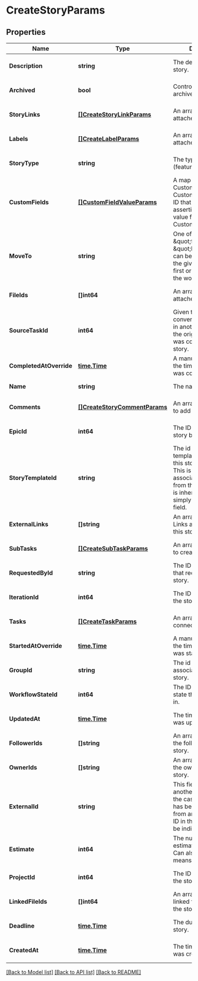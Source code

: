 # CreateStoryParams

## Properties
Name | Type | Description | Notes
------------ | ------------- | ------------- | -------------
**Description** | **string** | The description of the story. | [optional] [default to null]
**Archived** | **bool** | Controls the story&#x27;s archived state. | [optional] [default to null]
**StoryLinks** | [**[]CreateStoryLinkParams**](CreateStoryLinkParams.md) | An array of story links attached to the story. | [optional] [default to null]
**Labels** | [**[]CreateLabelParams**](CreateLabelParams.md) | An array of labels attached to the story. | [optional] [default to null]
**StoryType** | **string** | The type of story (feature, bug, chore). | [optional] [default to null]
**CustomFields** | [**[]CustomFieldValueParams**](CustomFieldValueParams.md) | A map specifying a CustomField ID and CustomFieldEnumValue ID that represents an assertion of some value for a CustomField. | [optional] [default to null]
**MoveTo** | **string** | One of \&quot;first\&quot; or \&quot;last\&quot;. This can be used to move the given story to the first or last position in the workflow state. | [optional] [default to null]
**FileIds** | **[]int64** | An array of IDs of files attached to the story. | [optional] [default to null]
**SourceTaskId** | **int64** | Given this story was converted from a task in another story, this is the original task ID that was converted to this story. | [optional] [default to null]
**CompletedAtOverride** | [**time.Time**](time.Time.md) | A manual override for the time/date the Story was completed. | [optional] [default to null]
**Name** | **string** | The name of the story. | [default to null]
**Comments** | [**[]CreateStoryCommentParams**](CreateStoryCommentParams.md) | An array of comments to add to the story. | [optional] [default to null]
**EpicId** | **int64** | The ID of the epic the story belongs to. | [optional] [default to null]
**StoryTemplateId** | **string** | The id of the story template used to create this story, if applicable. This is just an association; no content from the story template is inherited by the story simply by setting this field. | [optional] [default to null]
**ExternalLinks** | **[]string** | An array of External Links associated with this story. | [optional] [default to null]
**SubTasks** | [**[]CreateSubTaskParams**](CreateSubTaskParams.md) | An array of sub tasks to create. | [optional] [default to null]
**RequestedById** | **string** | The ID of the member that requested the story. | [optional] [default to null]
**IterationId** | **int64** | The ID of the iteration the story belongs to. | [optional] [default to null]
**Tasks** | [**[]CreateTaskParams**](CreateTaskParams.md) | An array of tasks connected to the story. | [optional] [default to null]
**StartedAtOverride** | [**time.Time**](time.Time.md) | A manual override for the time/date the Story was started. | [optional] [default to null]
**GroupId** | **string** | The id of the group to associate with this story. | [optional] [default to null]
**WorkflowStateId** | **int64** | The ID of the workflow state the story will be in. | [optional] [default to null]
**UpdatedAt** | [**time.Time**](time.Time.md) | The time/date the Story was updated. | [optional] [default to null]
**FollowerIds** | **[]string** | An array of UUIDs of the followers of this story. | [optional] [default to null]
**OwnerIds** | **[]string** | An array of UUIDs of the owners of this story. | [optional] [default to null]
**ExternalId** | **string** | This field can be set to another unique ID. In the case that the Story has been imported from another tool, the ID in the other tool can be indicated here. | [optional] [default to null]
**Estimate** | **int64** | The numeric point estimate of the story. Can also be null, which means unestimated. | [optional] [default to null]
**ProjectId** | **int64** | The ID of the project the story belongs to. | [optional] [default to null]
**LinkedFileIds** | **[]int64** | An array of IDs of linked files attached to the story. | [optional] [default to null]
**Deadline** | [**time.Time**](time.Time.md) | The due date of the story. | [optional] [default to null]
**CreatedAt** | [**time.Time**](time.Time.md) | The time/date the Story was created. | [optional] [default to null]

[[Back to Model list]](../README.md#documentation-for-models) [[Back to API list]](../README.md#documentation-for-api-endpoints) [[Back to README]](../README.md)

